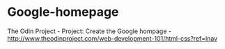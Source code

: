 Google-homepage
===============
The Odin Project - 
Project: Create the Google hompage - 
	http://www.theodinproject.com/web-development-101/html-css?ref=lnav
